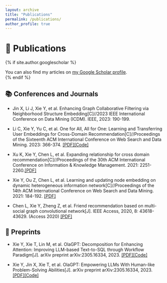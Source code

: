 ```yaml
---
layout: archive
title: "Publications"
permalink: /publications/
author_profile: true
---
```

# 📝 Publications 

{% if site.author.googlescholar %}
  <div class="wordwrap">You can also find my articles on <a href="{{https://scholar.google.com/citations?hl=zh-CN&user=X1C6BLwAAAAJ}}">my Google Scholar profile</a>.</div>
{% endif %}

<!-- {% include base_path %}

{% for post in site.publications reversed %}
  {% include archive-single.html %}
{% endfor %} -->

## 📚 Conferences and Journals

- Jin X, Li J, Xie Y, et al. Enhancing Graph Collaborative Filtering via Neighborhood Structure Embedding[C]//2023 IEEE International Conference on Data Mining (ICDM). IEEE, 2023: 190-199.

- Li C, Xie Y, Yu C, et al. One for All, All for One: Learning and Transferring User Embeddings for Cross-Domain Recommendation[C]//Proceedings of the Sixteenth ACM International Conference on Web Search and Data Mining. 2023: 366-374.
[[PDF]](https://arxiv.org/abs/2211.11964)[[Code]](https://github.com/Chain123/CAT-ART)

- Xu K, Xie Y, Chen L, et al. Expanding relationship for cross domain recommendation[C]//Proceedings of the 30th ACM International Conference on Information & Knowledge Management. 2021: 2251-2260.[[PDF]](https://dl.acm.org/doi/abs/10.1145/3459637.3482429)

- Xie Y, Ou Z, Chen L, et al. Learning and updating node embedding on dynamic heterogeneous information network[C]//Proceedings of the 14th ACM International Conference on Web Search and Data Mining. 2021: 184-192. [[PDF]](https://dl.acm.org/doi/10.1145/3437963.3441745)

- Chen L, Xie Y, Zheng Z, et al. Friend recommendation based on multi-social graph convolutional network[J]. IEEE Access, 2020, 8: 43618-43629. (Access 2020) [[PDF]](https://ieeexplore.ieee.org/document/9019700)


## 📄 Preprints
- Xie Y, Xie T, Lin M, et al. OlaGPT: Decomposition for Enhancing Attention: Improving LLM-based Text-to-SQL through Workflow Paradigm[J]. arXiv preprint arXiv:2305.16334, 2023.
[[PDF]](https://arxiv.org/abs/2402.10671)[[Code]](https://github.com/FlyingFeather/DEA-SQL)

- Xie Y, Jin X, Xie T, et al. OlaGPT: Empowering LLMs With Human-like Problem-Solving Abilities[J]. arXiv preprint arXiv:2305.16334, 2023.
[[PDF]](https://arxiv.org/abs/2305.16334)[[Code]](https://github.com/chachalin/OlaGPT)

